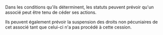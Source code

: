   
 Dans les conditions qu'ils déterminent, les statuts peuvent prévoir qu'un associé peut être tenu de céder ses actions.  

  
 Ils peuvent également prévoir la suspension des droits non pécuniaires de cet associé tant que celui-ci n'a pas procédé à cette cession.  
